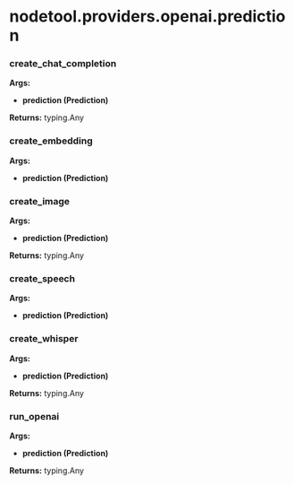 # nodetool.providers.openai.prediction

### create_chat_completion

**Args:**
- **prediction (Prediction)**

**Returns:** typing.Any

### create_embedding

**Args:**
- **prediction (Prediction)**

### create_image

**Args:**
- **prediction (Prediction)**

**Returns:** typing.Any

### create_speech

**Args:**
- **prediction (Prediction)**

### create_whisper

**Args:**
- **prediction (Prediction)**

**Returns:** typing.Any

### run_openai

**Args:**
- **prediction (Prediction)**

**Returns:** typing.Any

